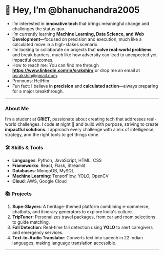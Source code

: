 # 👋 Hey, I’m @bhanuchandra2005

-  I’m interested in **innovative tech** that brings meaningful change and challenges the status quo.
-  I’m currently learning **Machine Learning, Data Science, and Web Development**—focused on precision and execution, much like a calculated move in a high-stakes scenario.
-  I’m looking to collaborate on projects that **solve real-world problems** and break barriers, much like how adversity can lead to unexpected yet impactful outcomes.
-  How to reach me: You can find me through **https://www.linkedin.com/in/srakshin/** or drop me an email at bsrakshin@gmail.com.
-  Pronouns: He/Him
-  Fun fact: I believe in **precision** and **calculated action**—always preparing for a major breakthrough.

---

### About Me

I’m a student at **GRIET**, passionate about creating tech that addresses real-world challenges. I code at night 🦇 and build with purpose, striving to create **impactful solutions**. I approach every challenge with a mix of intelligence, strategy, and the right tools to get things done.

### 🛠️ Skills & Tools

- **Languages**: Python, JavaScript, HTML, CSS
- **Frameworks**: React, Flask, Streamlit
- **Databases**: MongoDB, MySQL
- **Machine Learning**: TensorFlow, YOLO, OpenCV
- **Cloud**: AWS, Google Cloud

### 📚 Projects

1. **Supe-Slayers**: A heritage-themed platform combining e-commerce, chatbots, and itinerary generators to explore India's culture.
2. **TripTuner**: Personalizes travel packages, from car and room selections to guide matching.
3. **Fall Detection**: Real-time fall detection using **YOLO** to alert caregivers and emergency services.
4. **Text-to-Audio Translator**: Converts text into speech in 22 Indian languages, making language translation accessible.

---

